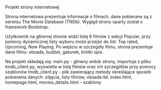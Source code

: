 Projekt strony internetowej

Strona internetowa prezentuje informacje o filmach, dane pobierane są z serwisu The Movie Database (TNDb).
Wygląd strony oparty został o framework Bootstrap.

Użytkownik na głównej stronie widzi listę 8 filmów z sekcji Popular, przy pomocy dynamicznej listy wyboru może przejść do list: Top rated, Upcoming, Now Playing.
Po wejściu w szczegóły filmu, strona prezentuje dane filmu: obsada, budżet, gatunek, krótki opis.

Na projekt składają się:
main.py - główny widok strony, importuje z pliku tmdb_client.py, wyświetla w listę filmów oraz ich szczegółów przy pomocy szablonów
tmdb_client.py - plik zawierający metody określające sposób pobierania danych: zdjęcia, listy filmów, obsada itd.
index.html, homepage.html, movies_details.html - szablony 
